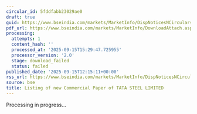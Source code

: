 ```yaml
---
circular_id: 5fddfabb23029ae0
draft: true
guid: https://www.bseindia.com/markets/MarketInfo/DispNoticesNCirculars.aspx?Noticeid={163A4546-750C-4A90-8A62-470656FF91C1}&noticeno=20250915-38&dt=09/15/2025&icount=38&totcount=66&flag=0
pdf_url: https://www.bseindia.com/markets/MarketInfo/DownloadAttach.aspx?id=20250915-38&attachedId=
processing:
  attempts: 1
  content_hash: ''
  processed_at: '2025-09-15T15:29:47.725955'
  processor_version: '2.0'
  stage: download_failed
  status: failed
published_date: '2025-09-15T12:15:11+00:00'
rss_url: https://www.bseindia.com/markets/MarketInfo/DispNoticesNCirculars.aspx?Noticeid={163A4546-750C-4A90-8A62-470656FF91C1}&noticeno=20250915-38&dt=09/15/2025&icount=38&totcount=66&flag=0
source: bse
title: Listing of new Commercial Paper of TATA STEEL LIMITED
---
```


Processing in progress...